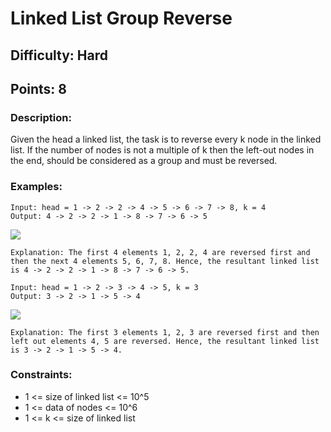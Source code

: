 # Linked List Group Reverse
## Difficulty: Hard
## Points: 8
### Description:
Given the head a linked list, the task is to reverse every k node in the linked list. If the number of nodes is not a multiple of k then the left-out nodes in the end, should be considered as a group and must be reversed.

### Examples:
```
Input: head = 1 -> 2 -> 2 -> 4 -> 5 -> 6 -> 7 -> 8, k = 4
Output: 4 -> 2 -> 2 -> 1 -> 8 -> 7 -> 6 -> 5
```
<img src="https://media.geeksforgeeks.org/img-practice/prod/addEditProblem/700013/Web/Other/blobid0_1723298986.png"><br>
```
Explanation: The first 4 elements 1, 2, 2, 4 are reversed first and then the next 4 elements 5, 6, 7, 8. Hence, the resultant linked list is 4 -> 2 -> 2 -> 1 -> 8 -> 7 -> 6 -> 5.
```
```
Input: head = 1 -> 2 -> 3 -> 4 -> 5, k = 3
Output: 3 -> 2 -> 1 -> 5 -> 4
```
<img src="https://media.geeksforgeeks.org/img-practice/prod/addEditProblem/700013/Web/Other/blobid1_1723298995.png"><br>
```
Explanation: The first 3 elements 1, 2, 3 are reversed first and then left out elements 4, 5 are reversed. Hence, the resultant linked list is 3 -> 2 -> 1 -> 5 -> 4.
```

### Constraints:
- 1 <= size of linked list <= 10^5
- 1 <= data of nodes <= 10^6
- 1 <= k <= size of linked list 